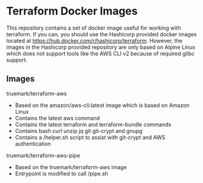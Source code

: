 # Terraform Docker Images

This repository contains a set of docker image useful for working with
terraform. If you can, you should use the Hashicorp provided docker images
located at https://hub.docker.com/r/hashicorp/terraform. However, the images
in the Hashicorp provided repository are only based on Alpine Linux which does
not support tools like the AWS CLI v2 because of required glibc support.

## Images

truemark/terraform-aws
 - Based on the amazon/aws-cli:latest image which is based on Amazon Linux
 - Contains the latest aws command
 - Contains the latest terraform and terraform-bundle commands
 - Contains bash curl unzip jq git git-crypt and gnupg
 - Contains a /helper.sh script to assist with git-crypt and AWS authentication

truemark/terraform-aws-pipe
 - Based on the truemark/terraform-aws image
 - Entrypoint is modified to call /pipe.sh
